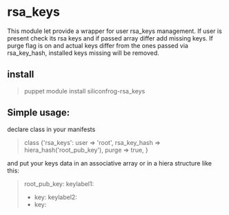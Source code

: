 # rsa_keys  #

This module let provide a wrapper for user rsa_keys management.
If user is present check its rsa keys and if passed array differ add missing keys.
If purge flag is on and actual keys differ from the ones passed via rsa_key_hash, installed keys missing will be removed.

install
--
> puppet module install siliconfrog-rsa_keys

Simple usage:
----------------
declare class in your manifests
> class {'rsa_keys': 
>				user         => 'root',
>				rsa_key_hash => hiera_hash('root_pub_key'),
>				purge        => true,
>            }

and put your keys data in an associative array or in a hiera structure like this:

> root_pub_key:
>  keylabel1:
>   - key: <put your rsa pub key here>
>  keylabel2:
>   - key: <put your rsa pub key here>
